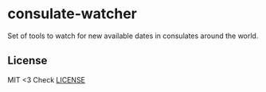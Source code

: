 consulate-watcher
=================

Set of tools to watch for new available dates in consulates around the world.

## License

MIT <3
Check [LICENSE](./LICENSE)